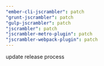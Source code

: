 ```yaml
---
"ember-cli-jscrambler": patch
"grunt-jscrambler": patch
"gulp-jscrambler": patch
"jscrambler": patch
"jscrambler-metro-plugin": patch
"jscrambler-webpack-plugin": patch
---
```


update release process
